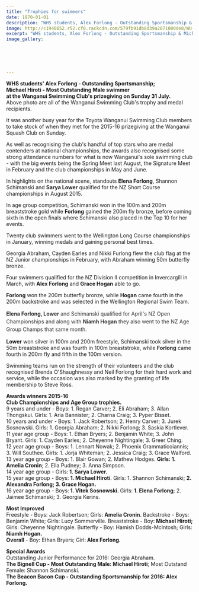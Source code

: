```yaml
---
title: "Trophies for swimmers"
date: 1970-01-01
description: "WHS students, Alex Forlong - Outstanding Sportsmanship & Michael Hiroti - Most Outstanding Male swimmer at the Wanganui Swimming Club's prizegiving on Sunday 31 July, Wanganui Chronicle article 1/8/16"
image: http://c1940652.r52.cf0.rackcdn.com/579fb91db8d39a2071000de8/WU-Swim-Clubs-prizegiving-on-31-July.jpg
excerpt: "WHS students, Alex Forlong - Outstanding Sportsmanship & Michael Hiroti - Most Outstanding Male swimmer at the Wanganui Swimming Club's prizegiving on Sunday 31 July, Wanganui Chronicle article 1/8/16"
image_gallery:
    
    
    
    
    
---
```


<p><strong>WHS students' Alex Forlong - Outstanding Sportsmanship; <br />Michael Hiroti - Most Outstanding Male swimmer <br />at the Wanganui Swimming Club's prizegiving on Sunday 31 July.</strong> <br />Above photo are all of the&nbsp;<span>Wanganui Swimming Club's trophy and medal recipients.</span></p>
<p>It was another busy year for the Toyota Wanganui Swimming Club members to take stock of when they met for the 2015-16 prizegiving at the Wanganui Squash Club on Sunday.</p>
<p>As well as recognising the club's handful of top stars who are medal contenders at national championships, the awards also recognised some strong attendance numbers for what is now Wanganui's sole swimming club - with the big events being the Spring Meet last August, the Signature Meet in February and the club championships in May and June.</p>
<p>In highlights on the national scene, standouts <strong>Elena Forlong</strong>, Shannon Schimanski and <strong>Sarya Lower</strong> qualified for the NZ Short Course championships in August 2015.</p>
<p>In age group competition, Schimanski won in the 100m and 200m breaststroke gold while <strong>Forlong</strong> gained the 200m fly bronze, before coming sixth in the open finals where Schimanski also placed in the Top 10 for her events.</p>
<p>Twenty club swimmers went to the Wellington Long Course championships in January, winning medals and gaining personal best times.</p>
<p>Georgia Abraham, Cayden Earles and Nikki Furlong flew the club flag at the NZ Junior championships in February, with Abraham winning 50m butterfly bronze.</p>
<p>Four swimmers qualified for the NZ Division II competition in Invercargill in March, with <strong>Alex Forlong</strong> and <strong>Grace Hogan</strong> able to go.</p>
<p><strong>Forlong</strong> won the 200m butterfly bronze, while <strong>Hogan</strong> came fourth in the 200m backstroke and was selected in the Wellington Regional Swim Team.</p>
<p><span style="color: #333333; font-size: 14px; line-height: 1.5;"><strong>Elena Forlong, Lower</strong> and Schimanski qualified for April's NZ Open Championships and along with <strong>Niamh Hogan</strong> they also went to the NZ Age Group Champs that same month.</span></p>
<p><strong>Lower</strong> won silver in 100m and 200m freestyle, Schimanski took silver in the 50m breaststroke and was fourth in 100m breaststroke, while <strong>Forlong</strong> came fourth in 200m fly and fifth in the 100m version.</p>
<p>Swimming teams run on the strength of their volunteers and the club recognised Brenda O'Shaughnessy and Neil Forlong for their hard work and service, while the occasion was also marked by the granting of life membership to Steve Ross.</p>
<p><strong>Awards winners 2015-16</strong><br /><strong>Club Championships and Age Group trophies.</strong><br />9 years and under - Boys: 1. Regan Carver; 2. Eli Abraham; 3. Allan Thongskui. Girls: 1. Aria Bannister; 2. Charna Craig; 3. Pyper Bisset.<br />10 years and under - Boys: 1. Jack Robertson; 2. Henry Carver; 3. Jurek Sosnowski. Girls: 1. Georgia Abraham; 2. Nikki Forlong; 3. Saskia Kortlever.<br />11 year age group - Boys: 1. Ethan Bryers; 2. Benjamin White; 3. John Bryant. Girls: 1. Cayden Earles; 2. Cheyenne Nightingale; 3. Greer Ching.<br />12 year age group - Boys: 1. Lennart Nowak; 2. Phoenix Grammaticoiannis; 3. Will Southee. Girls: 1. Jorja Whiteman; 2. Jessica Craig; 3. Grace Walford.<br />13 year age group - Boys: 1. Blair Gowan; 2. Mathew Hodges. <strong>Girls: 1. Amelia Cronin</strong>; 2. Ella Pudney; 3. Anna Simpson.<br />14 year age group - Girls:<strong> 1. Sarya Lower.</strong><br />15 year age group - Boys: <strong>1. Michael Hiroti</strong>. Girls: 1. Shannon Schimanski; <strong>2. Alexandra Forlong; 3. Grace Hogan.</strong><br />16 year age group - Boys:<strong> 1. Vitek Sosnowski. </strong>Girls:<strong> 1. Elena Forlong</strong>; 2. Jaimee Schimanski; 3. Georgia Kerins.</p>
<p><strong>Most Improved</strong>&nbsp;<br />Freestyle - Boys: Jack Robertson; Girls: <strong>Amelia Cronin</strong>. Backstroke - Boys: Benjamin White; Girls: Lucy Sommerville. Breaststroke - Boy:<strong> Michael Hiroti;</strong> Girls: Cheyenne Nightingale. Butterfly - Boy: Hamish Dodds-McIntosh; Girls:<strong> Niamh Hogan.</strong> <br /><strong>Overall</strong> - Boy: Ethan Bryers; Girl:<strong> Alex Forlong.</strong></p>
<p><strong>Special Awards</strong><br />Outstanding Junior Performance for 2016: Georgia Abraham.<br /><strong>The Bignell Cup - Most Outstanding Male: Michael Hiroti</strong>; Most Outstand Female: Shannon Schimanski.<br /><strong>The Beacon Bacon Cup - Outstanding Sportsmanship for 2016: Alex Forlong.</strong></p>

